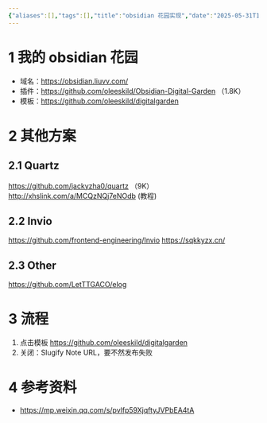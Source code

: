 ```yaml
---
{"aliases":[],"tags":[],"title":"obsidian 花园实现","date":"2025-05-31T18:09:37+08:00","date_modify":"2025-06-28T22:31:25+08:00","dg-publish":true,"permalink":"/__Publish__/01_技术/obsidian 花园实现/","dgPassFrontmatter":true}
---
```



# 1 我的 obsidian 花园

- 域名：<https://obsidian.liuvv.com/>
- 插件：<https://github.com/oleeskild/Obsidian-Digital-Garden> （1.8K）
- 模板：<https://github.com/oleeskild/digitalgarden>

# 2 其他方案

## 2.1 Quartz

<https://github.com/jackyzha0/quartz> （9K）
<http://xhslink.com/a/MCQzNQj7eNOdb> (教程)

## 2.2 Invio

<https://github.com/frontend-engineering/Invio>
<https://sqkkyzx.cn/>

## 2.3 Other

<https://github.com/LetTTGACO/elog>

# 3 流程

1. 点击模板 <https://github.com/oleeskild/digitalgarden>
2. 关闭：Slugify Note URL，要不然发布失败

# 4 参考资料

- <https://mp.weixin.qq.com/s/pvlfp59XjqftyJVPbEA4tA>
